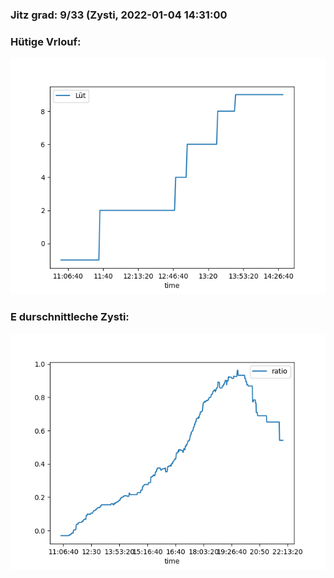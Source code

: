### Jitz grad: 9/33 (Zysti, 2022-01-04 14:31:00

### Hütige Vrlouf:
![Graph](Today.png)

### E durschnittleche Zysti:
![Graph](Zysti.png)